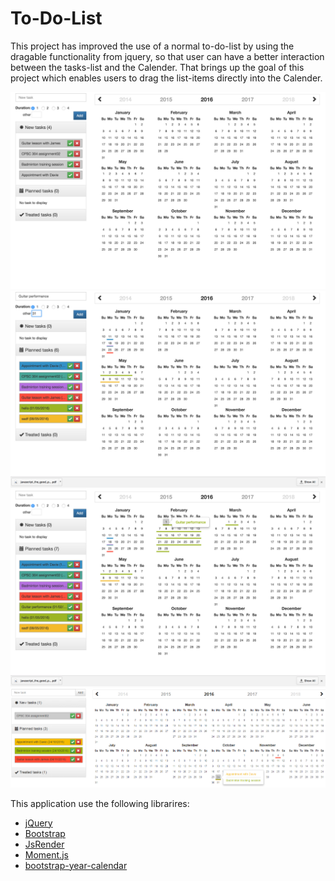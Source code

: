 # To-Do-List
This project has improved the use of a normal to-do-list by using the dragable functionality from jquery, so that user can have a better interaction between the tasks-list and the Calender. That brings up the goal of this project which enables users to drag the list-items directly into the Calender.

![Screenshot](Screenshot_1.png)
![Screenshot](Screenshot_2.png)
![Screenshot](Screenshot_3.png)
![Screenshot](Screenshot_4.png)


This application use the following librarires:
- [jQuery](https://jquery.com/)
- [Bootstrap](http://getbootstrap.com/)
- [JsRender](https://www.jsviews.com/)
- [Moment.js](http://momentjs.com/)
- [bootstrap-year-calendar](http://www.bootstrap-year-calendar.com/)


